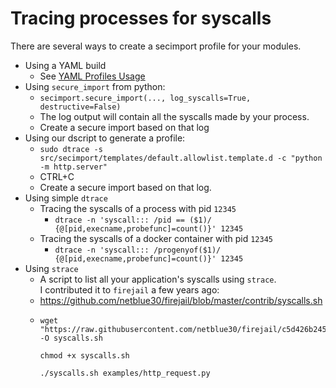 # Tracing processes for syscalls
There are several ways to create a secimport profile for your modules.
  - Using a YAML build
    - See <a href="YAML_PROFILES.md">YAML Profiles Usage</a>
  - Using `secure_import` from python:
    - `secimport.secure_import(..., log_syscalls=True, destructive=False)`
    - The log output will contain all the syscalls made by your process.
    - Create a secure import based on that log
  - Using our dscript to generate a profile:
    -  `sudo dtrace -s src/secimport/templates/default.allowlist.template.d -c "python -m http.server"`
    - CTRL+C
    - Create a secure import based on that log.
  - Using simple `dtrace`
    - Tracing the syscalls of a process with pid `12345`
      - `dtrace -n 'syscall::: /pid == ($1)/ {@[pid,execname,probefunc]=count()}' 12345`
    - Tracing the syscalls of a docker container with pid `12345`
      - `dtrace -n 'syscall::: /progenyof($1)/ {@[pid,execname,probefunc]=count()}' 12345`
  - Using `strace`
    -  A script to list all your application's syscalls using `strace`.<br> I contributed it to `firejail` a few years ago:
      - https://github.com/netblue30/firejail/blob/master/contrib/syscalls.sh
      - ```
        wget "https://raw.githubusercontent.com/netblue30/firejail/c5d426b245b24d5bd432893f74baec04cb8b59ed/contrib/syscalls.sh" -O syscalls.sh

        chmod +x syscalls.sh

        ./syscalls.sh examples/http_request.py
        ```